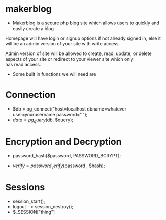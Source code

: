 # makerblog
* Makerblog is a secure php blog site which allows users to quickly and easily create a blog

Homepage will have login or signup options if not already signed in, else it will be an admin version of your site with write access. <br/> 

Admin version of site will be allowed to create, read, update, or delete aspects of your site or redirect to your viewer site which only 
<br/>
has read access.

* Some built in functions we will need are  <br/>

Connection
==========
* $db = pg_connect("host=localhost dbname=whatever user=yourusername password=''");
* $data = pg_query($db, $query); 

Encryption and Decryption
=========================
* password_hash($password, PASSWORD_BCRYPT);

* $verify = password_verify($password , $hash);

Sessions
=========
* session_start();
* logout - > session_destroy();
* $_SESSION["thing"]

